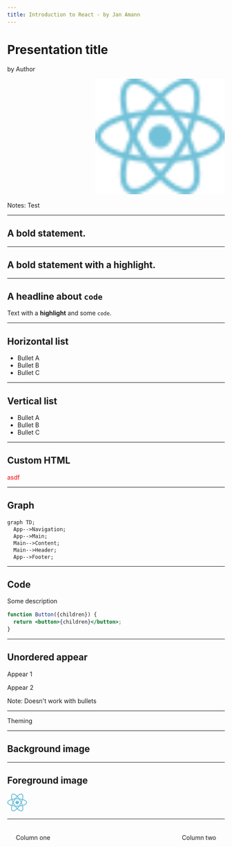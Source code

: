```yaml
---
title: Introduction to React - by Jan Amann
---
```


# Presentation title

by Author

<div style="text-align: right">
  <img style="width: 300px" src="images/react-logo.svg">
</div>

Notes: Test

---

## A bold statement.

---

## A bold statement with a **highlight**.

---

## A headline about `code`

Text with a **highlight** and some `code`.

---

<div class="layout-vertical-list">

## Horizontal list

- Bullet A
- Bullet B
- Bullet C

</div>

---

## Vertical list

- Bullet A
- Bullet B
- Bullet C

---

## Custom HTML

<div style="color: red">asdf</div>

---

## Graph

```mermaid
graph TD;
  App-->Navigation;
  App-->Main;
  Main-->Content;
  Main-->Header;
  App-->Footer;
```

---

## Code

Some description

```jsx
function Button({children}) {
  return <button>{children}</button>;
}
```

---

## Unordered appear

Appear 1
<!-- .element: class="fragment" -->

Appear 2
<!-- .element: class="fragment" -->

Note: Doesn't work with bullets

---

<!-- Style only this page -->
<!-- .slide: data-background="green" -->

Theming

---

<!-- .slide: data-background="./images/react-logo.svg" -->

## Background image

---

## Foreground image

![](images/react-logo.svg)

---

<div style="display: flex; justify-content: space-between; padding: 20px">
  <div>Column one</div>
  <div>Column two</div>
</div>
